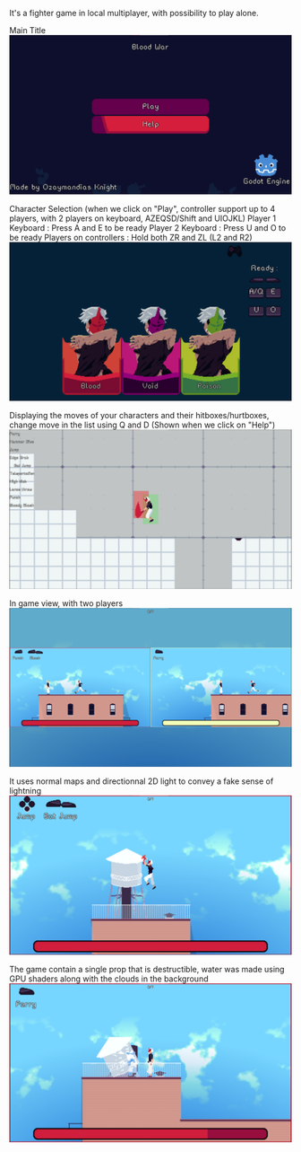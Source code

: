 It's a fighter game in local multiplayer, with possibility to play alone.

Main Title
![Main Title](Showcase/MainTitle.png)

Character Selection (when we click on "Play", controller support up to 4 players, with 2 players on keyboard, AZEQSD/Shift and UIOJKL)
Player 1 Keyboard : Press A and E to be ready
Player 2 Keyboard : Press U and O to be ready
Players on controllers : Hold both ZR and ZL (L2 and R2)
![Character Selection Update](Showcase/CharacterSelection.png)

Displaying the moves of your characters and their hitboxes/hurtboxes, change move in the list using Q and D (Shown when we click on "Help")
![Help Option Showcase](Showcase/MoveSetDisplayMode.png)

In game view, with two players
![Multiplayer View Showcase](Showcase/MultiScreenGamePlay.png)

It uses normal maps and directionnal 2D light to convey a fake sense of lightning
![Normal Map and Directionnal Light showcase](Showcase/NormalMapSystemDisplay.png)

The game contain a single prop that is destructible, water was made using GPU shaders along with the clouds in the background
![Shaders and Props Showcase](Showcase/VisualShadersAndDestructiveProps.png)
